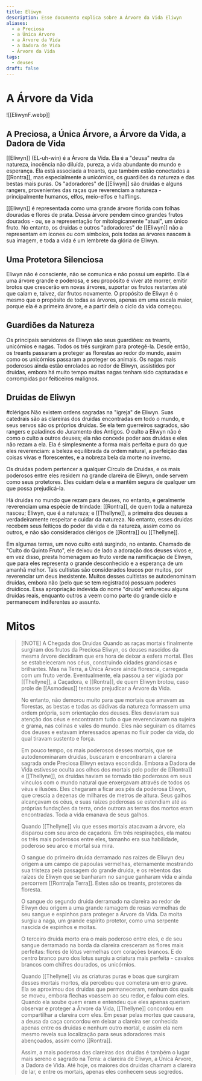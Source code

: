 ```yaml
---
title: Eliwyn
description: Esse documento explica sobre A Árvore da Vida Eliwyn
aliases:
  - a Preciosa
  - a Única Árvore
  - a Árvore da Vida
  - a Dadora de Vida
  - Árvore da Vida
tags:
  - deuses
draft: false
---
```

# A Árvore da Vida
![[EliwynF.webp]]
## A Preciosa, a Única Árvore, a Árvore da Vida, a Dadora de Vida

[[Eliwyn]] (EL-uh-win) é a Árvore da Vida. Ela é a "deusa" neutra da natureza, inocência não diluída, pureza, a vida abundante do mundo e esperança. Ela está associada a treants, que também estão conectados a [[Rontra]], mas especialmente a unicórnios, os guardiões da natureza e das bestas mais puras. Os "adoradores" de [[Eliwyn]] são druidas e alguns rangers, provenientes das raças que reverenciam a natureza - principalmente humanos, elfos, meio-elfos e halflings.

[[Eliwyn]] é representada como uma grande árvore florida com folhas douradas e flores de prata. Dessa árvore pendem cinco grandes frutos dourados - ou, se a representação for mitologicamente "atual", um único fruto. No entanto, os druidas e outros "adoradores" de [[Eliwyn]] não a representam em ícones ou com símbolos, pois todas as árvores nascem à sua imagem, e toda a vida é um lembrete da glória de Eliwyn.

## Uma Protetora Silenciosa
Eliwyn não é consciente, não se comunica e não possui um espírito. Ela é uma árvore grande e poderosa, e seu propósito é viver até morrer, emitir brotos que crescerão em novas árvores, suportar os frutos restantes até que caiam e, talvez, dar frutos novamente. O propósito de Eliwyn é o mesmo que o propósito de todas as árvores, apenas em uma escala maior, porque ela é a primeira árvore, e a partir dela o ciclo da vida começou.

## Guardiões da Natureza
Os principais servidores de Eliwyn são seus guardiões: os treants, unicórnios e nagas. Todos os três surgiram para protegê-la. Desde então, os treants passaram a proteger as florestas ao redor do mundo, assim como os unicórnios passaram a proteger os animais. Os nagas mais poderosos ainda estão enrolados ao redor de Eliwyn, assistidos por druidas, embora há muito tempo muitas nagas tenham sido capturadas e corrompidas por feiticeiros malignos.

## Druidas de Eliwyn
#clérigos 
Não existem ordens sagradas na "igreja" de Eliwyn. Suas catedrais são as clareiras dos druidas encontradas em todo o mundo, e seus servos são os próprios druidas. Se ela tem guerreiros sagrados, são rangers e paladinos do Juramento dos Antigos. O culto a Eliwyn não é como o culto a outros deuses; ela não concede poder aos druidas e eles não rezam a ela. Ela é simplesmente a forma mais perfeita e pura do que eles reverenciam: a beleza equilibrada da ordem natural, a perfeição das coisas vivas e florescentes, e a nobreza bela da morte no inverno.

Os druidas podem pertencer a qualquer Círculo de Druidas, e os mais poderosos entre eles residem na grande clareira de Eliwyn, onde servem como seus protetores. Eles cuidam dela e a mantêm segura de qualquer um que possa prejudicá-la.

Há druidas no mundo que rezam para deuses, no entanto, e geralmente reverenciam uma espécie de trindade: [[Rontra]], de quem toda a natureza nasceu; Eliwyn, que é a natureza; e [[Thellyne]], a primeira dos deuses a verdadeiramente respeitar e cuidar da natureza. No entanto, esses druidas recebem seus feitiços do poder da vida e da natureza, assim como os outros, e não são considerados clérigos de [[Rontra]] ou [[Thellyne]].

Em algumas terras, um novo culto está surgindo, no entanto. Chamado de "Culto do Quinto Fruto", ele deixou de lado a adoração dos deuses vivos e, em vez disso, presta homenagem ao fruto verde na ramificação de Eliwyn, que para eles representa o grande desconhecido e a esperança de um amanhã melhor. Tais cultistas são considerados loucos por muitos, por reverenciar um deus inexistente. Muitos desses cultistas se autodenominam druidas, embora não (pelo que se tem registrado) possuam poderes druídicos. Essa apropriação indevida do nome "druida" enfureceu alguns druidas reais, enquanto outros a veem como parte do grande ciclo e permanecem indiferentes ao assunto.

# Mitos

> [!NOTE] A Chegada dos Druidas
> Quando as raças mortais finalmente surgiram dos frutos da Preciosa Eliwyn, os deuses nascidos da mesma árvore decidiram que era hora de deixar a esfera mortal. Eles se estabeleceram nos céus, construindo cidades grandiosas e brilhantes. Mas na Terra, a Única Árvore ainda florescia, carregada com um fruto verde. Eventualmente, ela passou a ser vigiada por [[Thellyne]], a Caçadora, e [[Rontra]], de quem Eliwyn brotou, caso prole de [[Asmodeus]] tentasse prejudicar a Árvore da Vida.
> 
> No entanto, não demorou muito para que mortais que amavam as florestas, as bestas e todas as dádivas da natureza formassem uma ordem própria, sem orientação dos deuses. Eles desviaram sua atenção dos céus e encontraram tudo o que reverenciavam na sujeira e grama, nas colinas e vales do mundo. Eles não seguiram os ditames dos deuses e estavam interessados apenas no fluir poder da vida, do qual tiravam sustento e força.
> 
> Em pouco tempo, os mais poderosos desses mortais, que se autodenominaram druidas, buscaram e encontraram a clareira sagrada onde Preciosa Eliwyn estava escondida. Embora a Dadora de Vida estivesse oculta aos olhos dos mortais pelo poder de [[Rontra]] e [[Thellyne]], os druidas haviam se tornado tão poderosos em seus vínculos com o mundo natural que enxergavam através de todos os véus e ilusões. Eles chegaram a ficar aos pés da poderosa Eliwyn, que crescia a dezenas de milhares de metros de altura. Seus galhos alcançavam os céus, e suas raízes poderosas se estendiam até as próprias fundações da terra, onde outrora as terras dos mortos eram encontradas. Toda a vida emanava de seus galhos.
> 
> Quando [[Thellyne]] viu que esses mortais atacavam a árvore, ela disparou com seu arco de caçadora. Em três respirações, ela matou os três mais poderosos entre eles, tamanho era sua habilidade, poderoso seu arco e mortal sua mira.
> 
> O sangue do primeiro druida derramado nas raízes de Eliwyn deu origem a um campo de papoulas vermelhas, eternamente mostrando sua tristeza pela passagem do grande druida, e os rebentos das raízes de Eliwyn que se banharam no sangue ganharam vida e ainda percorrem [[Rontra|a Terra]]. Estes são os treants, protetores da floresta.
> 
> O sangue do segundo druida derramado na clareira ao redor de Eliwyn deu origem a uma grande ramagem de rosas vermelhas de seu sangue e espinhos para proteger a Árvore da Vida. Da moita surgiu a naga, um grande espírito protetor, como uma serpente nascida de espinhos e moitas.
> 
> O terceiro druida morto era o mais poderoso entre eles, e de seu sangue derramado na borda da clareira cresceram as flores mais perfeitas: flores de lótus vermelhas com corações brancos. E do centro branco puro dos lotus surgiu a criatura mais perfeita - cavalos brancos com chifres dourados, os unicórnios.
> 
> Quando [[Thellyne]] viu as criaturas puras e boas que surgiram desses mortais mortos, ela percebeu que cometera um erro grave. Ela se aproximou dos druidas que permaneceram, nenhum dos quais se moveu, embora flechas voassem ao seu redor, e falou com eles. Quando ela soube quem eram e entendeu que eles apenas queriam observar e proteger a Árvore da Vida, [[Thellyne]] concordou em compartilhar a clareira com eles. Em pesar pelas mortes que causara, a deusa da caça concordou em deixar a clareira ser conhecida apenas entre os druidas e nenhum outro mortal, e assim ela nem mesmo revela sua localização para seus adoradores mais abençoados, assim como [[Rontra]].
> 
> Assim, a mais poderosa das clareiras dos druidas é também o lugar mais sereno e sagrado na Terra: a clareira de Eliwyn, a Única Árvore, a Dadora de Vida. Até hoje, os maiores dos druidas chamam a clareira de lar, e entre os mortais, apenas eles conhecem seus segredos.
